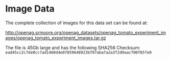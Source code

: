 # Image Data
The complete collection of images for this data set can be found at:

http://openag.srmoore.org/openag_datasets/openag_tomato_experiment_images/openag_tomato_experiment_images.tar.gz

The file is 45Gb large and has the following SHA256 Checksum:
`ead45cc2c7de0cc7ad1460d4e07859648923bf07aba7a2a3f2d9aacf00f85fe0`

